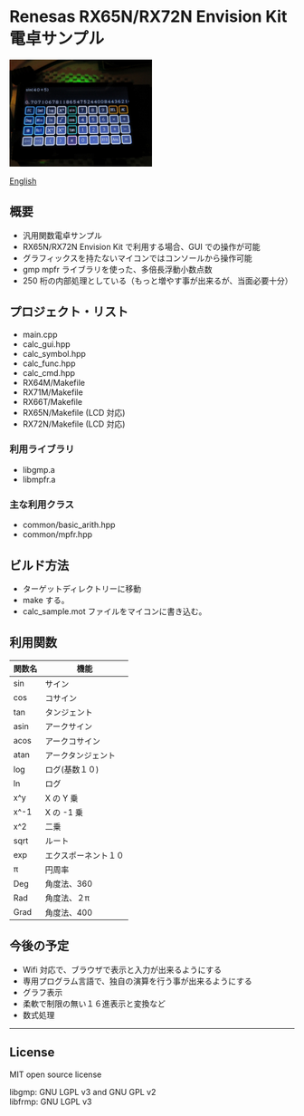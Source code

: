 Renesas RX65N/RX72N Envision Kit 電卓サンプル
=========

<img src="../docs/calc_sample.jpg" width="50%">

[English](README.md)
   
## 概要

 - 汎用関数電卓サンプル
 - RX65N/RX72N Envision Kit で利用する場合、GUI での操作が可能
 - グラフィックスを持たないマイコンではコンソールから操作可能
 - gmp mpfr ライブラリを使った、多倍長浮動小数点数
 - 250 桁の内部処理としている（もっと増やす事が出来るが、当面必要十分）
    
## プロジェクト・リスト

 - main.cpp
 - calc_gui.hpp
 - calc_symbol.hpp
 - calc_func.hpp
 - calc_cmd.hpp
 - RX64M/Makefile
 - RX71M/Makefile
 - RX66T/Makefile
 - RX65N/Makefile (LCD 対応)
 - RX72N/Makefile (LCD 対応)
   
### 利用ライブラリ

 - libgmp.a
 - libmpfr.a

### 主な利用クラス

 - common/basic_arith.hpp
 - common/mpfr.hpp
   
## ビルド方法

 - ターゲットディレクトリーに移動
 - make する。
 - calc_sample.mot ファイルをマイコンに書き込む。

## 利用関数

|関数名|機能|
|---|-------|
|sin|サイン|
|cos|コサイン|
|tan|タンジェント|
|asin|アークサイン|
|acos|アークコサイン|
|atan|アークタンジェント|
|log|ログ(基数１０)|
|ln|ログ|
|x^y|X の Y 乗|
|x^-1|X の -1 乗|
|x^2|二乗|
|sqrt|ルート|
|exp|エクスポーネント１０|
|π|円周率|
|Deg|角度法、360|
|Rad|角度法、２π|
|Grad|角度法、400|

## 今後の予定

- Wifi 対応で、ブラウザで表示と入力が出来るようにする
- 専用プログラム言語で、独自の演算を行う事が出来るようにする
- グラフ表示
- 柔軟で制限の無い１６進表示と変換など
- 数式処理

-----
   
License
----
   
MIT open source license   

libgmp:  GNU LGPL v3 and GNU GPL v2   
libfrmp: GNU LGPL v3   
